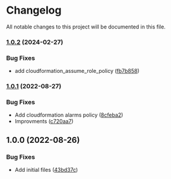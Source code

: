 # Changelog

All notable changes to this project will be documented in this file.

### [1.0.2](https://github.com/ganexcloud/terraform-aws-serverless/compare/v1.0.1...v1.0.2) (2024-02-27)


### Bug Fixes

* add cloudformation_assume_role_policy ([fb7b858](https://github.com/ganexcloud/terraform-aws-serverless/commit/fb7b85814fcbfd5ea77093aa1308b525a83ec262))

### [1.0.1](https://github.com/ganexcloud/terraform-aws-serverless/compare/v1.0.0...v1.0.1) (2022-08-27)


### Bug Fixes

* Add cloudformation alarms policy ([8cfeba2](https://github.com/ganexcloud/terraform-aws-serverless/commit/8cfeba2b22b2d1a9216307ca43ea696b9a4dd889))
* Improvments ([c720aa7](https://github.com/ganexcloud/terraform-aws-serverless/commit/c720aa76093de0a58cec13151ca8671123dca3df))

## 1.0.0 (2022-08-26)


### Bug Fixes

* Add initial files ([43bd37c](https://github.com/ganexcloud/terraform-aws-serverless/commit/43bd37cb3dc0a3f8717ecdcd3b4dd6fbd26fc25b))
